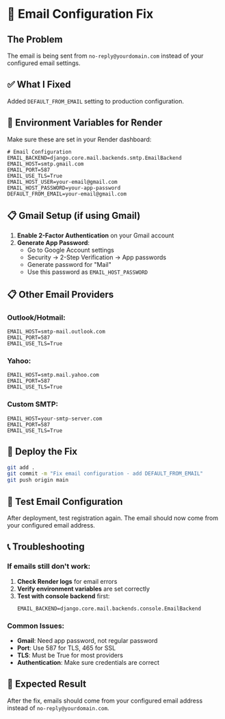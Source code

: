 # 📧 Email Configuration Fix

## The Problem
The email is being sent from `no-reply@yourdomain.com` instead of your configured email settings.

## ✅ What I Fixed
Added `DEFAULT_FROM_EMAIL` setting to production configuration.

## 🔧 Environment Variables for Render

Make sure these are set in your Render dashboard:

```
# Email Configuration
EMAIL_BACKEND=django.core.mail.backends.smtp.EmailBackend
EMAIL_HOST=smtp.gmail.com
EMAIL_PORT=587
EMAIL_USE_TLS=True
EMAIL_HOST_USER=your-email@gmail.com
EMAIL_HOST_PASSWORD=your-app-password
DEFAULT_FROM_EMAIL=your-email@gmail.com
```

## 📋 Gmail Setup (if using Gmail)

1. **Enable 2-Factor Authentication** on your Gmail account
2. **Generate App Password**:
   - Go to Google Account settings
   - Security → 2-Step Verification → App passwords
   - Generate password for "Mail"
   - Use this password as `EMAIL_HOST_PASSWORD`

## 📋 Other Email Providers

### Outlook/Hotmail:
```
EMAIL_HOST=smtp-mail.outlook.com
EMAIL_PORT=587
EMAIL_USE_TLS=True
```

### Yahoo:
```
EMAIL_HOST=smtp.mail.yahoo.com
EMAIL_PORT=587
EMAIL_USE_TLS=True
```

### Custom SMTP:
```
EMAIL_HOST=your-smtp-server.com
EMAIL_PORT=587
EMAIL_USE_TLS=True
```

## 🚀 Deploy the Fix

```bash
git add .
git commit -m "Fix email configuration - add DEFAULT_FROM_EMAIL"
git push origin main
```

## 🧪 Test Email Configuration

After deployment, test registration again. The email should now come from your configured email address.

## 📞 Troubleshooting

### If emails still don't work:

1. **Check Render logs** for email errors
2. **Verify environment variables** are set correctly
3. **Test with console backend** first:
   ```
   EMAIL_BACKEND=django.core.mail.backends.console.EmailBackend
   ```

### Common Issues:

- **Gmail**: Need app password, not regular password
- **Port**: Use 587 for TLS, 465 for SSL
- **TLS**: Must be True for most providers
- **Authentication**: Make sure credentials are correct

## 🎯 Expected Result

After the fix, emails should come from your configured email address instead of `no-reply@yourdomain.com`.
